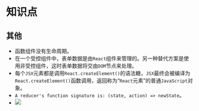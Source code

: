 # 知识点

## 其他

- 函数组件没有生命周期。
- 在一个受控组件中，表单数据是由`React`组件来管理的。另一种替代方案是使用非受控组件，这时表单数据将交由`DOM`节点来处理。
- 每个`JSX`元素都是调用`React.createElement()`的语法糖，`JSX`最终会被编译为`React.createElement()`函数调用，返回称为“`React`元素”的普通`JavaScript`对象。
- `A reducer's function signature is: (state, action) => newState`。
- ![](/skill-blog/img/0079.jpeg)

